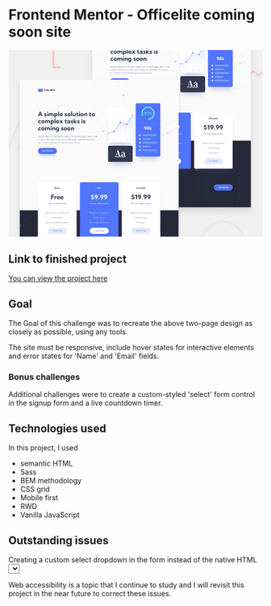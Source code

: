 # Frontend Mentor - Officelite coming soon site

![Design preview for the Officelite coming soon site coding challenge](./assets/preview.jpg)

## Link to finished project

[You can view the project here](https://officelite-coming-soon-theta.vercel.app/)

## Goal

The Goal of this challenge was to recreate the above two-page design as closely as possible, using any tools.

The site must be responsive, include hover states for interactive elements and error states for 'Name' and 'Email' fields.

### Bonus challenges

Additional challenges were to create a custom-styled 'select' form control in the signup form and a live countdown timer.

## Technologies used

In this project, I used
- semantic HTML
- Sass
- BEM methodology
- CSS grid
- Mobile first
- RWD
- Vanilla JavaScript

## Outstanding issues

Creating a custom select dropdown in the form instead of the native HTML <select> element causes accessibility issues. Screen readers will not recognise the custom dropdown, and it is no keyboard-accessible at the moment.

Web accessibility is a topic that I continue to study and I will revisit this project in the near future to correct these issues.

